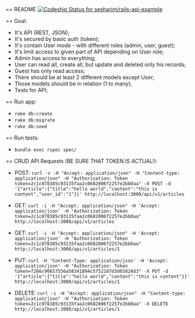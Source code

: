 == README
[ ![Codeship Status for sesharim/rails-api-example](https://codeship.com/projects/3ccca7d0-4781-0133-ebfa-7a3d06ec36a2/status?branch=master)](https://codeship.com/projects/105043)

== Goal:

- It's API (REST, JSON);
- It's secured by basic auth (token);
- It's contain User mode - with different roles (admin, user, guest);
- It's limit access to given part of API depending on User role;
- Admin has access to everything;
- User can read all, create all, but update and deleted only his records;
- Guest has only read access;
- There should be at least 2 different models except User;
- Those models should be in relation (1 to many);
- Tests for API;

== Run app:

- ```rake db:create```
- ```rake db:migrate```
- ```rake db:seed```

== Run tests:

- ```bundle exec rspec spec/```

== CRUD API Requests (BE SURE THAT TOKEN IS ACTUAL!):

* POST: ```curl -v -H "Accept: application/json" -H "Content-type: application/json" -H "Authorization: Token token=2c1c078385c93135faa2c0682006f2257e2bb0aa" -X POST -d '{"article":{"title":"hello world","content":"this is content","user_id":"1"}}' http://localhost:3000/api/v1/articles```

* GET: ```curl -i -H "Accept: application/json" -H 'Accept: application/json' -H "Authorization: Token token=2c1c078385c93135faa2c0682006f2257e2bb0aa" http://localhost:3000/api/v1/articles```

* GET: ```curl -i -H "Accept: application/json" -H 'Accept: application/json' -H "Authorization: Token token=2c1c078385c93135faa2c0682006f2257e2bb0aa" http://localhost:3000/api/v1/articles/1```

* PUT: ```curl -H 'Content-Type: application/json' -H 'Accept: application/json' -H "Authorization: Token token=f266c96657556a58341894c5752187d3d65824d3" -X PUT -d '{"article":{"title":"hello world","content":"this is content"}}' http://localhost:3000/api/v1/articles/1```

* DELETE: ```curl -i -H "Accept: application/json" -H "Content-type: application/json" -H "Authorization: Token token=2c1c078385c93135faa2c0682006f2257e2bb0aa" -X DELETE http://localhost:3000/api/v1/articles/1```
